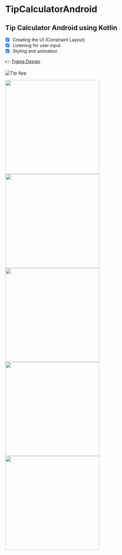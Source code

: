 # TipCalculatorAndroid

## Tip Calculator Android using Kotlin

- [x] Creating the UI (Constraint Layout)
- [x] Listening for user input
- [x] Styling and animation

:point_right: [Figma Design](https://www.figma.com/proto/ARPMAVZrOtfmDplRhjRnRA/First-Project?node-id=324%3A7&scaling=scale-down&page-id=0%3A1)

![Tip App](https://user-images.githubusercontent.com/59710234/212488879-9e1b16d9-5567-4f09-93aa-f02a28c83a79.png)

<img src="https://user-images.githubusercontent.com/59710234/212499373-809de05b-e389-4052-a759-09e4f6994226.png" height="300">
<img src="https://user-images.githubusercontent.com/59710234/212499384-1a87fd00-bbce-4b50-a701-f6247d668ce0.png" height="300">
<img src="https://user-images.githubusercontent.com/59710234/212499386-1224b64c-43d3-4fc2-bef2-dace48ef889f.png" height="300">
<img src="https://user-images.githubusercontent.com/59710234/212499391-24f84781-1fed-434c-b67f-87447aaa8322.png" height="300">
<img src="https://user-images.githubusercontent.com/59710234/212499393-e13efa3d-38d0-4d3a-974d-a7db7c5d9ac3.png" height="300">


